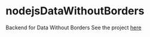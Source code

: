 # nodejsDataWithoutBorders
Backend for Data Without Borders
See the project [here](https://jakenathanson.com/dwb.html)
